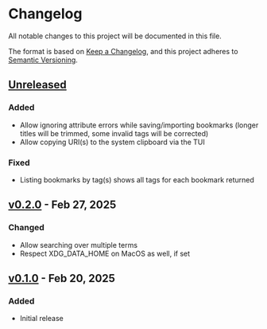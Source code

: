 # Changelog

All notable changes to this project will be documented in this file.

The format is based on [Keep a Changelog](https://keepachangelog.com/en/1.1.0/),
and this project adheres to [Semantic Versioning](https://semver.org/spec/v2.0.0.html).

## [Unreleased]

### Added

- Allow ignoring attribute errors while saving/importing bookmarks (longer
    titles will be trimmed, some invalid tags will be corrected)
- Allow copying URI(s) to the system clipboard via the TUI

### Fixed

- Listing bookmarks by tag(s) shows all tags for each bookmark returned

## [v0.2.0] - Feb 27, 2025

### Changed

- Allow searching over multiple terms
- Respect XDG_DATA_HOME on MacOS as well, if set

## [v0.1.0] - Feb 20, 2025

### Added

- Initial release

[unreleased]: https://github.com/dhth/bmm/compare/v0.2.0...HEAD
[v0.2.0]: https://github.com/dhth/bmm/compare/v0.1.0...v0.2.0
[v0.1.0]: https://github.com/dhth/bmm/commits/v0.1.0/

